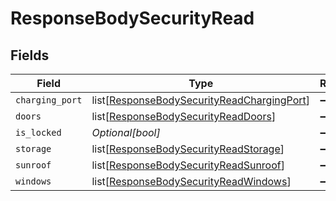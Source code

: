 # ResponseBodySecurityRead


## Fields

| Field                                                                                                     | Type                                                                                                      | Required                                                                                                  | Description                                                                                               | Example                                                                                                   |
| --------------------------------------------------------------------------------------------------------- | --------------------------------------------------------------------------------------------------------- | --------------------------------------------------------------------------------------------------------- | --------------------------------------------------------------------------------------------------------- | --------------------------------------------------------------------------------------------------------- |
| `charging_port`                                                                                           | list[[ResponseBodySecurityReadChargingPort](../../models/shared/responsebodysecurityreadchargingport.md)] | :heavy_minus_sign:                                                                                        | N/A                                                                                                       |                                                                                                           |
| `doors`                                                                                                   | list[[ResponseBodySecurityReadDoors](../../models/shared/responsebodysecurityreaddoors.md)]               | :heavy_minus_sign:                                                                                        | N/A                                                                                                       |                                                                                                           |
| `is_locked`                                                                                               | *Optional[bool]*                                                                                          | :heavy_minus_sign:                                                                                        | N/A                                                                                                       | true                                                                                                      |
| `storage`                                                                                                 | list[[ResponseBodySecurityReadStorage](../../models/shared/responsebodysecurityreadstorage.md)]           | :heavy_minus_sign:                                                                                        | N/A                                                                                                       |                                                                                                           |
| `sunroof`                                                                                                 | list[[ResponseBodySecurityReadSunroof](../../models/shared/responsebodysecurityreadsunroof.md)]           | :heavy_minus_sign:                                                                                        | N/A                                                                                                       |                                                                                                           |
| `windows`                                                                                                 | list[[ResponseBodySecurityReadWindows](../../models/shared/responsebodysecurityreadwindows.md)]           | :heavy_minus_sign:                                                                                        | N/A                                                                                                       |                                                                                                           |
